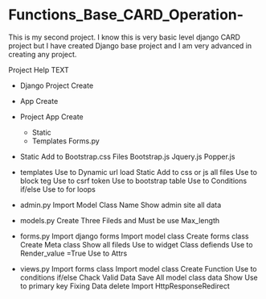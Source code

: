 # Functions_Base_CARD_Operation-
This is my second project. I know this is very basic level django CARD project but I have created  Django base project and I am very advanced in creating any project.

Project Help TEXT

* Django Project Create
* App Create
* Project App Create
  - Static
  - Templates
  Forms.py
  
* Static
  Add to Bootstrap.css Files
  Bootstrap.js
  Jquery.js
  Popper.js
  
* templates
  Use to Dynamic url
  load Static
  Add to css or js all files
  Use to block teg
  Use to csrf token
  Use to bootstrap table
  Use to Conditions if/else
  Use to for loops
  
* admin.py
  Import Model Class Name
  Show admin site all data

* models.py
  Create Three Fileds and Must be use Max_length
  
* forms.py
  Import django forms
  Import model class
  Create forms class
  Create Meta class
  Show all fileds
  Use to widget  Class defiends
  Use to Render_value =True
  Use to Attrs
* views.py
  Import forms class
  Import model class
  Create Function
  Use to conditions if/else
  Chack Valid
  Data Save
  All model class data Show
  Use to primary key
  Fixing Data delete
  Import HttpResponseRedirect
  
  
  
  
